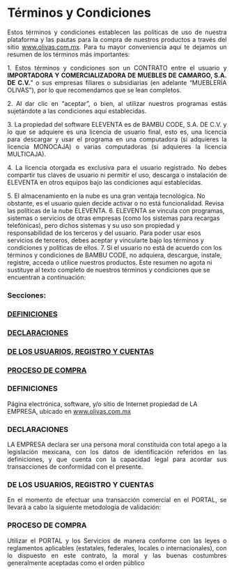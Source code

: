 <html>
<body>

<h1>Términos y Condiciones</h1>
<p align="justify"> Estos términos y condiciones establecen las políticas de uso de nuestra plataforma y las pautas para la compra de nuestros productos a través del sitio <a href="www.olivas.com.mx">www.olivas.com.mx</a>. Para tu mayor conveniencia aquí te dejamos un resumen de los términos más importantes:</p>

<p align="justify">1. Estos términos y condiciones son un CONTRATO entre el usuario y <b>IMPORTADORA Y COMERCIALIZADORA DE MUEBLES DE CAMARGO, S.A. DE C.V.</b>" o sus empresas filiares o subsidiarias (en adelante “MUEBLERÍA OLIVAS”), por lo que recomendamos que se lean completos.</p>
<p align="justify">2. Al dar clic en “aceptar”, o bien, al utilizar nuestros programas estás sujetándote a las condiciones aquí establecidas.</p>
<p align="justify">3. La propiedad del software ELEVENTA es de BAMBU CODE, S.A. DE C.V. y lo que se adquiere es una licencia de usuario final, esto es, una licencia para descargar y usar el programa en una computadora (si adquieres la licencia MONOCAJA) o varias computadoras (si adquieres la licencia MULTICAJA).</p>
<p align="justify">4. La licencia otorgada es exclusiva para el usuario registrado. No debes compartir tus claves de usuario ni permitir el uso, descarga o instalación de ELEVENTA en otros equipos bajo las condiciones aquí establecidas.</p>
5. El almacenamiento en la nube es una gran ventaja tecnológica. No obstante, es el usuario quien decide activar o no está funcionalidad. Revisa las políticas de la nube ELEVENTA.
6. ELEVENTA se vincula con programas, sistemas o servicios de otras empresas (como los sistemas para recargas telefónicas), pero dichos sistemas y su uso son propiedad y responsabilidad de los terceros y del usuario. Para poder usar esos servicios de terceros, debes aceptar y vincularte bajo los términos y condiciones y políticas de ellos.
7. Si el usuario no está de acuerdo con los términos y condiciones de BAMBU CODE, no adquiera, descargue, instale, registre, acceda o utilice nuestros productos.
Este resumen no agota ni sustituye al texto completo de nuestros términos y condiciones que se encuentran a continuación:</p>

<h3>Secciones:</h3>

<h3><a href="#DEFINICIONES">DEFINICIONES</a></h3>
<h3><a href="#DECLARACIONES">DECLARACIONES</a></h3><h3><a href="#DELOSU">DE LOS USUARIOS, REGISTRO Y CUENTAS</a></h3><h3><a href="#PROCES">PROCESO DE COMPRA</a></h3>

<h3><a name="DEFINICIONES">DEFINICIONES</a></h3>
<p>Página electrónica, software, y/o sitio de Internet propiedad de LA EMPRESA, ubicado en <a href="www.olivas.com.mx">www.olivas.com.mx</a></p>
<h3><a name="DECLARACIONES">DECLARACIONES</a></h3>
<p align="justify">LA EMPRESA declara ser una persona moral constituida con total apego a la legislación mexicana, con los datos de identificación referidos en las definiciones, y que cuenta con la capacidad legal para acordar sus transacciones de conformidad con el presente.</p>
<h3><a name="DELOSU">DE LOS USUARIOS, REGISTRO Y CUENTAS</a></h3>
<p align="justify">En el momento de efectuar una transacción comercial en el PORTAL, se llevará a cabo la siguiente metodología de validación:</p>
<h3><a name="PROCES">PROCESO DE COMPRA</a></h3>
<p align="justify">Utilizar el PORTAL y los Servicios de manera conforme con las leyes o reglamentos aplicables (estatales, federales, locales o internacionales), con lo dispuesto en este contrato, la moral y las buenas costumbres generalmente aceptadas como el orden público</p>
</body>
</html>
